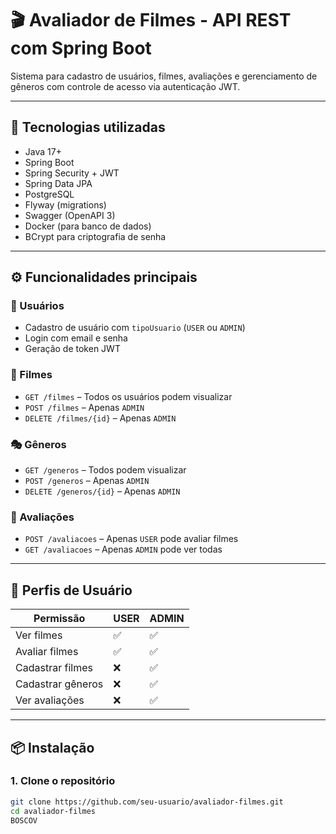 # 🎬 Avaliador de Filmes - API REST com Spring Boot

Sistema para cadastro de usuários, filmes, avaliações e gerenciamento de gêneros com controle de acesso via autenticação JWT.

---

## 🚀 Tecnologias utilizadas

- Java 17+
- Spring Boot
- Spring Security + JWT
- Spring Data JPA
- PostgreSQL
- Flyway (migrations)
- Swagger (OpenAPI 3)
- Docker (para banco de dados)
- BCrypt para criptografia de senha

---

## ⚙️ Funcionalidades principais

### 👤 Usuários
- Cadastro de usuário com `tipoUsuario` (`USER` ou `ADMIN`)
- Login com email e senha
- Geração de token JWT

### 🎥 Filmes
- `GET /filmes` – Todos os usuários podem visualizar
- `POST /filmes` – Apenas `ADMIN`
- `DELETE /filmes/{id}` – Apenas `ADMIN`

### 🎭 Gêneros
- `GET /generos` – Todos podem visualizar
- `POST /generos` – Apenas `ADMIN`
- `DELETE /generos/{id}` – Apenas `ADMIN`

### 🌟 Avaliações
- `POST /avaliacoes` – Apenas `USER` pode avaliar filmes
- `GET /avaliacoes` – Apenas `ADMIN` pode ver todas

---

## 🔐 Perfis de Usuário

| Permissão        | USER | ADMIN |
|------------------|------|-------|
| Ver filmes       | ✅   | ✅    |
| Avaliar filmes   | ✅   | ✅    |
| Cadastrar filmes | ❌   | ✅    |
| Cadastrar gêneros| ❌   | ✅    |
| Ver avaliações   | ❌   | ✅    |

---

## 📦 Instalação

### 1. Clone o repositório

```bash
git clone https://github.com/seu-usuario/avaliador-filmes.git
cd avaliador-filmes
BOSCOV
